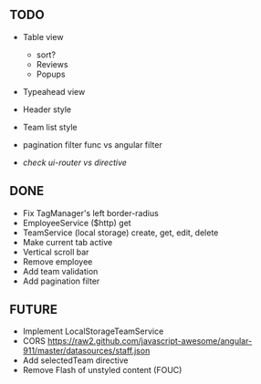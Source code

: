 ## TODO
* Table view
  * sort?
  * Reviews
  * Popups
* Typeahead view
* Header style
* Team list style
* pagination filter func vs angular filter

* _check ui-router vs directive_


## DONE 
* Fix TagManager's left border-radius
* EmployeeService ($http) get
* TeamService (local storage) create, get, edit, delete
* Make current tab active
* Vertical scroll bar
* Remove employee
* Add team validation
* Add pagination filter

## FUTURE
* Implement LocalStorageTeamService
* CORS https://raw2.github.com/javascript-awesome/angular-911/master/datasources/staff.json
* Add selectedTeam directive
* Remove Flash of unstyled content (FOUC)